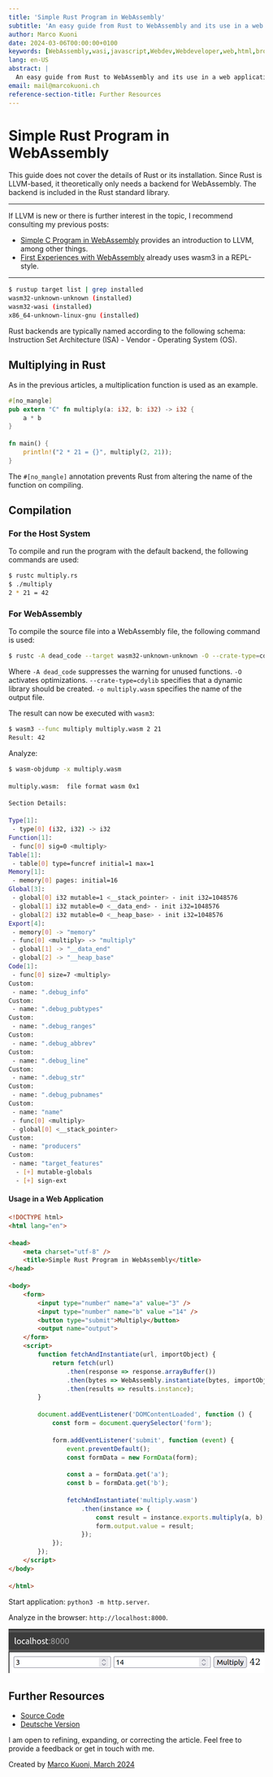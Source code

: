 ```yaml
---
title: 'Simple Rust Program in WebAssembly'
subtitle: 'An easy guide from Rust to WebAssembly and its use in a web application…'
author: Marco Kuoni
date: 2024-03-06T00:00:00+0100
keywords: [WebAssembly,wasi,javascript,Webdev,Webdeveloper,web,html,browser,webapp,webapplication,webapplications,programming,coding,software,technology]
lang: en-US
abstract: |
  An easy guide from Rust to WebAssembly and its use in a web application…
email: mail@marcokuoni.ch
reference-section-title: Further Resources
---
```



# Simple Rust Program in WebAssembly
This guide does not cover the details of Rust or its installation. Since Rust is LLVM-based, it theoretically only needs a backend for WebAssembly. The backend is included in the Rust standard library.

---

If LLVM is new or there is further interest in the topic, I recommend consulting my previous posts:
* [Simple C Program in WebAssembly](https://medium.com/webassembly/simple-c-program-in-webassembly-1a7b148293c2) provides an introduction to LLVM, among other things.
* [First Experiences with WebAssembly](https://medium.com/webassembly/first-experiences-with-webassembly-dafb2cf2ab52) already uses wasm3 in a REPL-style.

---

```bash
$ rustup target list | grep installed
wasm32-unknown-unknown (installed)
wasm32-wasi (installed)
x86_64-unknown-linux-gnu (installed)
```

Rust backends are typically named according to the following schema: Instruction Set Architecture (ISA) - Vendor - Operating System (OS).

## Multiplying in Rust
As in the previous articles, a multiplication function is used as an example.

```rust
#[no_mangle]
pub extern "C" fn multiply(a: i32, b: i32) -> i32 {
    a * b
}

fn main() {
    println!("2 * 21 = {}", multiply(2, 21));
}
```

The `#[no_mangle]` annotation prevents Rust from altering the name of the function on compiling.

## Compilation
### For the Host System
To compile and run the program with the default backend, the following commands are used:

```bash
$ rustc multiply.rs
$ ./multiply
2 * 21 = 42
```

### For WebAssembly
To compile the source file into a WebAssembly file, the following command is used:

```bash
$ rustc -A dead_code --target wasm32-unknown-unknown -O --crate-type=cdylib multiply.rs -o multiply.wasm
```

Where `-A dead_code` suppresses the warning for unused functions. `-O` activates optimizations. `--crate-type=cdylib` specifies that a dynamic library should be created. `-o multiply.wasm` specifies the name of the output file.

The result can now be executed with `wasm3`:

```bash
$ wasm3 --func multiply multiply.wasm 2 21
Result: 42
```

Analyze:

```bash
$ wasm-objdump -x multiply.wasm

multiply.wasm:  file format wasm 0x1

Section Details:

Type[1]:
 - type[0] (i32, i32) -> i32
Function[1]:
 - func[0] sig=0 <multiply>
Table[1]:
 - table[0] type=funcref initial=1 max=1
Memory[1]:
 - memory[0] pages: initial=16
Global[3]:
 - global[0] i32 mutable=1 <__stack_pointer> - init i32=1048576
 - global[1] i32 mutable=0 <__data_end> - init i32=1048576
 - global[2] i32 mutable=0 <__heap_base> - init i32=1048576
Export[4]:
 - memory[0] -> "memory"
 - func[0] <multiply> -> "multiply"
 - global[1] -> "__data_end"
 - global[2] -> "__heap_base"
Code[1]:
 - func[0] size=7 <multiply>
Custom:
 - name: ".debug_info"
Custom:
 - name: ".debug_pubtypes"
Custom:
 - name: ".debug_ranges"
Custom:
 - name: ".debug_abbrev"
Custom:
 - name: ".debug_line"
Custom:
 - name: ".debug_str"
Custom:
 - name: ".debug_pubnames"
Custom:
 - name: "name"
 - func[0] <multiply>
 - global[0] <__stack_pointer>
Custom:
 - name: "producers"
Custom:
 - name: "target_features"
  - [+] mutable-globals
  - [+] sign-ext
```

#### Usage in a Web Application

```html
<!DOCTYPE html>
<html lang="en">

<head>
    <meta charset="utf-8" />
    <title>Simple Rust Program in WebAssembly</title>
</head>

<body>
    <form>
        <input type="number" name="a" value="3" />
        <input type="number" name="b" value ="14" />
        <button type="submit">Multiply</button>
        <output name="output">
    </form>
    <script>
        function fetchAndInstantiate(url, importObject) {
            return fetch(url)
                .then(response => response.arrayBuffer())
                .then(bytes => WebAssembly.instantiate(bytes, importObject))
                .then(results => results.instance);
        }

        document.addEventListener('DOMContentLoaded', function () {
            const form = document.querySelector('form');

            form.addEventListener('submit', function (event) {
                event.preventDefault();
                const formData = new FormData(form);

                const a = formData.get('a');
                const b = formData.get('b');

                fetchAndInstantiate('multiply.wasm')
                    .then(instance => {
                        const result = instance.exports.multiply(a, b);
                        form.output.value = result;
                    });
            });
        });
    </script>
</body>

</html>
```

Start application: `python3 -m http.server`.

Analyze in the browser: `http://localhost:8000`.

![Result of the web application](webapplication.png)

## Further Resources
* [Source Code](https://github.com/marcokuoni/public_doc/tree/main/essays/12_simple_rust_program_in_webassembly)
* [Deutsche Version](https://github.com/marcokuoni/public_doc/tree/main/essays/12_simple_rust_program_in_webassembly/README.de.md)

I am open to refining, expanding, or correcting the article. Feel free to provide a feedback or get in touch with me.

Created by [Marco Kuoni, March 2024](https://marcokuoni.ch)
